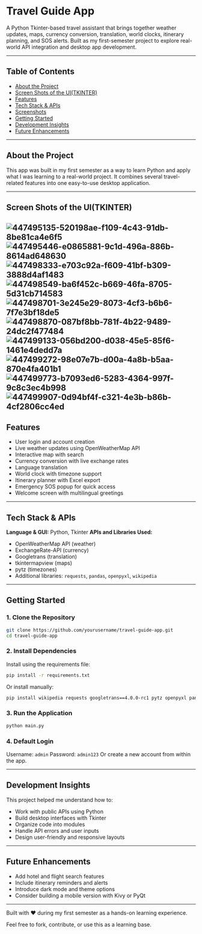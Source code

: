 

# Travel Guide App

A Python Tkinter-based travel assistant that brings together weather updates, maps, currency conversion, translation, world clocks, itinerary planning, and SOS alerts. Built as my first-semester project to explore real-world API integration and desktop app development.


---

## Table of Contents

* [About the Project](#about-the-project)
* [Screen Shots of the UI(TKINTER)](#Screen-Shots-of-the-UI(TKINTER))
* [Features](#features)
* [Tech Stack & APIs](#tech-stack--apis)
* [Screenshots](#screenshots)
* [Getting Started](#getting-started)
* [Development Insights](#development-insights)
* [Future Enhancements](#future-enhancements)

---


## About the Project

This app was built in my first semester as a way to learn Python and apply what I was learning to a real-world project. It combines several travel-related features into one easy-to-use desktop application.

---
## Screen Shots of the UI(TKINTER)
![447495135-520198ae-f109-4c43-91db-8be81ca4e6f5](https://github.com/user-attachments/assets/b701a8e4-820a-4644-b341-effb154b7c26)
![447495446-e0865881-9c1d-496a-886b-8614ad648630](https://github.com/user-attachments/assets/75af075c-ab45-49ae-a11d-f65311dd913d)
![447498333-e703c92a-f609-41bf-b309-3888d4af1483](https://github.com/user-attachments/assets/cf0941c7-ecf8-47e3-9e9d-effec6ec3f57)
![447498549-ba6f452c-b669-46fa-8705-5d31cb714583](https://github.com/user-attachments/assets/49c8c9be-604c-4e3a-82a3-3a4dc4f4abb4)
![447498701-3e245e29-8073-4cf3-b6b6-7f7e3bf18de5](https://github.com/user-attachments/assets/89c1d973-a8b8-4f50-8308-f530c68e6d20)
![447498870-087bf8bb-781f-4b22-9489-24dc2f477484](https://github.com/user-attachments/assets/9727e8b9-0301-4fef-84dd-be10391ae9cd)
![447499133-056bd200-d038-45e5-85f6-1461e4dedd7a](https://github.com/user-attachments/assets/486efdc7-3ace-47d1-a650-e9d1481e05bb)
![447499272-98e07e7b-d00a-4a8b-b5aa-870e4fa401b1](https://github.com/user-attachments/assets/5ff31055-8a03-4483-9c9b-6c9fe521bff8)
![447499773-b7093ed6-5283-4364-997f-9c8c3ec4b998](https://github.com/user-attachments/assets/d5022bff-3f5b-4ae4-9eff-e5eaad469af4)
![447499907-0d94bf4f-c321-4e3b-b86b-4cf2806cc4ed](https://github.com/user-attachments/assets/baf8ed44-4c50-4984-8ac4-b55c44ecf9b3)
---

## Features

* User login and account creation
* Live weather updates using OpenWeatherMap API
* Interactive map with search
* Currency conversion with live exchange rates
* Language translation
* World clock with timezone support
* Itinerary planner with Excel export
* Emergency SOS popup for quick access
* Welcome screen with multilingual greetings

---

## Tech Stack & APIs

**Language & GUI:** Python, Tkinter
**APIs and Libraries Used:**

* OpenWeatherMap API (weather)
* ExchangeRate-API (currency)
* Googletrans (translation)
* tkintermapview (maps)
* pytz (timezones)
* Additional libraries: `requests`, `pandas`, `openpyxl`, `wikipedia`

---



## Getting Started

### 1. Clone the Repository

```bash
git clone https://github.com/yourusername/travel-guide-app.git
cd travel-guide-app
```

### 2. Install Dependencies

Install using the requirements file:

```bash
pip install -r requirements.txt
```

Or install manually:

```bash
pip install wikipedia requests googletrans==4.0.0-rc1 pytz openpyxl pandas tkintermapview
```

### 3. Run the Application

```bash
python main.py
```

### 4. Default Login

Username: `admin`
Password: `admin123`
Or create a new account from within the app.

---

## Development Insights

This project helped me understand how to:

* Work with public APIs using Python
* Build desktop interfaces with Tkinter
* Organize code into modules
* Handle API errors and user inputs
* Design user-friendly and responsive layouts

---

## Future Enhancements

* Add hotel and flight search features
* Include itinerary reminders and alerts
* Introduce dark mode and theme options
* Consider building a mobile version with Kivy or PyQt

---



Built with ❤️ during my first semester as a hands-on learning experience.

Feel free to fork, contribute, or use this as a learning base.
